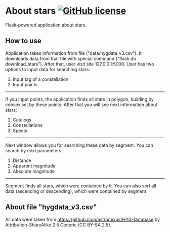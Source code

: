 # About stars [![GitHub license](https://img.shields.io/badge/license-MIT-blue.svg)](https://github.com/izveigor/about-stars/blob/main/LICENSE)
Flask-powered application about stars.
## How to use
Application takes information from file ("data/hygdata_v3.csv").
It downloads data from that file with special command ("flask db download_stars"). After that, user visit site 127.0.0.1:5000.
User has two options to input data for searching stars:
1. Input tag of a constellation
2. Input points
---
If you input points, the application finds all stars in polygon, building by convex set by these points.
After that you will see next information about stars:
1. Catalogs
2. Constellations
3. Spects
---
Next window allows you for searching these data by segment. You can search by next parameters:
1. Distance
2. Apparent magnitude
3. Absolute magnitude
---
Segment finds all stars, which were contained by it.
You can also sort all data (ascending or descending), which were contained by segment
## About file "hygdata_v3.csv"
All data were taken from https://github.com/astronexus/HYG-Database
by Attribution-ShareAlike 2.5 Generic (CC BY-SA 2.5).